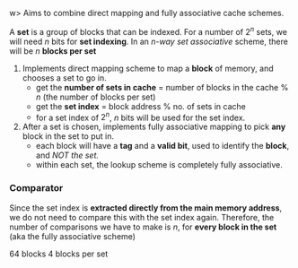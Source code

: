 w> Aims to combine direct mapping and fully associative cache schemes.

A **set** is a group of blocks that can be indexed. For a number of $2^n$ sets, we will need $n$ bits for **set indexing**. In an *$n$-way set associative* scheme, there will be $n$ **blocks per set**

1. Implements direct mapping scheme to map a **block** of memory, and chooses a set to go in.
	- get the **number of sets in cache** = number of blocks in the cache % $n$ (the number of blocks per set)
	- get the **set index** = block address % no. of sets in cache
	- for a set index of $2^n$, $n$ bits will be used for the set index. 
2. After a set is chosen, implements fully associative mapping to pick **any** block in the set to put in.
	- each block will have a **tag** and a **valid bit**, used to identify the **block**, and *NOT the set.*
	- within each set, the lookup scheme is completely fully associative.
### Comparator
Since the set index is **extracted directly from the main memory address**, we do not need to compare this with the set index again. Therefore, the number of comparisons we have to make is $n$, for **every block in the set** (aka the fully associative scheme)

64 blocks
4 blocks per set